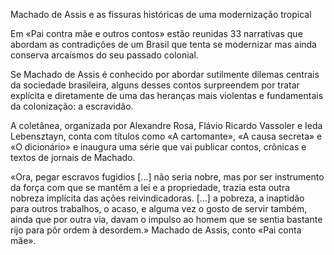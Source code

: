 Machado de Assis e as fissuras históricas de uma modernização tropical

Em «Pai contra mãe e outros contos» estão reunidas 33 narrativas que abordam as contradições de um Brasil que tenta se modernizar mas ainda conserva arcaísmos do seu passado colonial.

Se Machado de Assis é conhecido por abordar sutilmente dilemas centrais da sociedade brasileira, alguns desses contos surpreendem por tratar explícita e diretamente de uma das heranças mais violentas e fundamentais da colonização: a escravidão.

 A coletânea, organizada por Alexandre Rosa, Flávio Ricardo Vassoler e  Ieda Lebensztayn, conta com títulos como  «A cartomante», «A causa secreta» e  «O dicionário» e inaugura uma série que vai publicar contos, crônicas e textos de jornais de Machado. 

«Ora, pegar escravos fugidios [...] não seria nobre,
mas por ser instrumento da força com que se mantêm a lei e a
propriedade, trazia esta outra nobreza implícita das ações
reivindicadoras. [...] a pobreza, a inaptidão para outros trabalhos, o acaso, e alguma vez o gosto de servir também, ainda que por
outra via, davam o impulso ao homem que se sentia bastante rijo para pôr
ordem à desordem.»  Machado de Assis, conto «Pai conta mãe».
